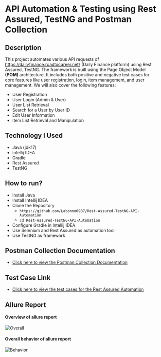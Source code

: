 # API Automation & Testing using Rest Assured, TestNG and Postman Collection
## Description
This project automates various API requests of https://dailyfinance.roadtocareer.net/ (Daily Finance platform) using Rest Assured, TestNG. The framework is built using the Page Object Model **(POM)** architecture. It includes both positive and negative test cases for core features like user registration, login, item management, and user management.
We will also cover the following features: 
 - User Registration  
 - User Login (Admin & User)  
 - User List Retrieval  
 - Search for a User by User ID  
 - Edit User Information  
 - Item List Retrieval and Manipulation  

## Technology I Used
- Java (jdk17)
- Intellij IDEA
- Gradle
- Rest Assured
- TestNG

## How to run?
- Install Java
- Install Intellij IDEA
- Clone the Repository
     - ```https://github.com/Labonno0987/Rest-Assured-TestNG-API-Automation```
     - ```cd Rest-Assured-TestNG-API-Automation```
- Configure Gradle in Intellij IDEA
- Use Selenium and Rest Assured as automation tool
- Use TestNG as framework
  
## Postman Collection Documentation
- [Click here to view the Postman Collection Documentation](https://documenter.getpostman.com/view/42734956/2sB2j4hC4E)

## Test Case Link
- [Click here to view the test cases for the Rest Assured Automation](https://docs.google.com/spreadsheets/d/1xggR5jAGB3Lnz6ODsP69O8SFXhOF_iL1/edit?usp=drive_link&ouid=106851050293382559720&rtpof=true&sd=true)

## Allure Report
 #### Overview of allure report 
 ![Overall](https://github.com/user-attachments/assets/fd4ff5c3-f614-4f2f-b99b-9b5ef33879c1)
 
 #### Overall behavior of allure report 
 ![Behavior](https://github.com/user-attachments/assets/ae826466-e535-46f4-8767-93711f7e45b2)


